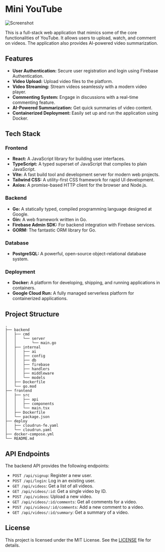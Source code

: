 # Mini YouTube

![Screenshot](https://i.imgur.com/N5vo39l.jpeg)

This is a full-stack web application that mimics some of the core functionalities of YouTube. It allows users to upload, watch, and comment on videos. The application also provides AI-powered video summarization.

## Features

*   **User Authentication:** Secure user registration and login using Firebase Authentication.
*   **Video Upload:** Upload video files to the platform.
*   **Video Streaming:** Stream videos seamlessly with a modern video player.
*   **Commenting System:** Engage in discussions with a real-time commenting feature.
*   **AI-Powered Summarization:** Get quick summaries of video content.
*   **Containerized Deployment:** Easily set up and run the application using Docker.

## Tech Stack

### Frontend

*   **React:** A JavaScript library for building user interfaces.
*   **TypeScript:** A typed superset of JavaScript that compiles to plain JavaScript.
*   **Vite:** A fast build tool and development server for modern web projects.
*   **Tailwind CSS:** A utility-first CSS framework for rapid UI development.
*   **Axios:** A promise-based HTTP client for the browser and Node.js.

### Backend

*   **Go:** A statically typed, compiled programming language designed at Google.
*   **Gin:** A web framework written in Go.
*   **Firebase Admin SDK:** For backend integration with Firebase services.
*   **GORM:** The fantastic ORM library for Go.

### Database

*   **PostgreSQL:** A powerful, open-source object-relational database system.

### Deployment

*   **Docker:** A platform for developing, shipping, and running applications in containers.
*   **Google Cloud Run:** A fully managed serverless platform for containerized applications.

## Project Structure

```
.
├── backend
│   ├── cmd
│   │   └── server
│   │       └── main.go
│   ├── internal
│   │   ├── ai
│   │   ├── config
│   │   ├── db
│   │   ├── firebase
│   │   ├── handlers
│   │   ├── middleware
│   │   └── models
│   ├── Dockerfile
│   └── go.mod
├── frontend
│   ├── src
│   │   ├── api
│   │   ├── components
│   │   └── main.tsx
│   ├── Dockerfile
│   └── package.json
├── deploy
│   ├── cloudrun-fe.yaml
│   └── cloudrun.yaml
├── docker-compose.yml
└── README.md
```

## API Endpoints

The backend API provides the following endpoints:

*   `POST /api/signup`: Register a new user.
*   `POST /api/login`: Log in an existing user.
*   `GET /api/videos`: Get a list of all videos.
*   `GET /api/videos/:id`: Get a single video by ID.
*   `POST /api/videos`: Upload a new video.
*   `GET /api/videos/:id/comments`: Get all comments for a video.
*   `POST /api/videos/:id/comments`: Add a new comment to a video.
*   `GET /api/videos/:id/summary`: Get a summary of a video.

## License

This project is licensed under the MIT License. See the [LICENSE](LICENSE) file for details.